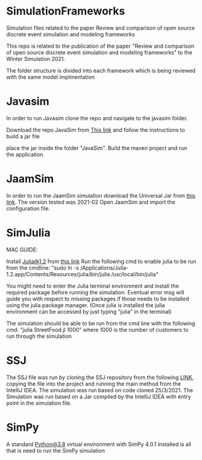# SimulationFrameworks
Simulation files related to the paper Review and comparison of open source discrete event simulation and modeling frameworks

This repo is related to the publication of the paper "Review and comparison of open source discrete event simulation and modeling frameworks" to the Winter Simulation 2021. 

The folder structure is divided into each framework which is being reviewed with the same model implmentation

# Javasim

In order to run Javasim clone the repo and navigate to the javasim folder. 

Download the repo JavaSim from [This link](https://github.com/nmcl/JavaSim) and follow the instructions to build a jar file

place the jar inside the folder "JavaSim". 
Build the maven project and run the application

# JaamSim
In order to run the JaamSim simulation download the Universal Jar from [this link](https://jaamsim.com/downloads.html). The version tested was 2021-02
Open JaamSim and import the configuration file. 

# SimJulia
MAC GUIDE:

Install Julia@1.2 from [this link](https://julialang.org/downloads/oldreleases/)
Run the following cmd to enable julia to be run from the cmdline: "sudo ln -s /Applications/Julia-1.2.app/Contents/Resources/julia/bin/julia /usr/local/bin/julia"

You might need to enter the Julia terminal environment and install the required package before running the simulation. Eventual error msg will guide you with respect to missing packages if those needs to be installed using the julia package manager. (Once julia is installed the julia environment can be accessed by just typing "julia" in the terminal)

The simulation should be able to be run from the cmd line with the following cmd: "julia StreetFood.jl 1000" where 1000 is the number of customers to run through the simulation

# SSJ
The SSJ file was run by cloning the SSJ repository from the following [LINK](https://github.com/umontreal-simul/ssj), copying the file into the project and running the main method from the IntelliJ IDEA. The simulation was run based on code cloned 25/3/2021. The Simulation was run based on a Jar compiled by the IntelliJ IDEA with entry point in the simulation file. 

# SimPy
A standard Python@3.8 virtual environment with SimPy 4.0.1 installed is all that is need to run the SimPy simulation

